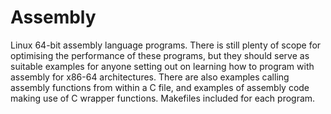 Assembly
========

Linux 64-bit assembly language programs. 
There is still plenty of scope for optimising the performance of these programs, but they should serve as suitable 
examples for anyone setting out on learning how to program with assembly for x86-64 architectures. There are also examples calling assembly functions from within a C file, and examples of assembly code making use of C wrapper functions. Makefiles included for each program.
